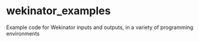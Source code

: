# wekinator_examples
Example code for Wekinator inputs and outputs, in a variety of programming environments
